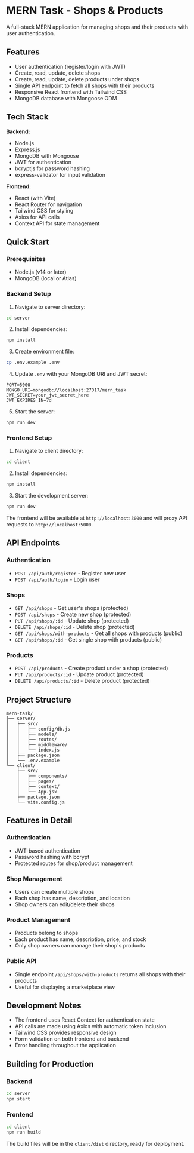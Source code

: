 # MERN Task - Shops & Products

A full-stack MERN application for managing shops and their products with user authentication.

## Features

- User authentication (register/login with JWT)
- Create, read, update, delete shops
- Create, read, update, delete products under shops
- Single API endpoint to fetch all shops with their products
- Responsive React frontend with Tailwind CSS
- MongoDB database with Mongoose ODM

## Tech Stack

**Backend:**
- Node.js
- Express.js
- MongoDB with Mongoose
- JWT for authentication
- bcryptjs for password hashing
- express-validator for input validation

**Frontend:**
- React (with Vite)
- React Router for navigation
- Tailwind CSS for styling
- Axios for API calls
- Context API for state management

## Quick Start

### Prerequisites
- Node.js (v14 or later)
- MongoDB (local or Atlas)

### Backend Setup

1. Navigate to server directory:
```bash
cd server
```

2. Install dependencies:
```bash
npm install
```

3. Create environment file:
```bash
cp .env.example .env
```

4. Update `.env` with your MongoDB URI and JWT secret:
```
PORT=5000
MONGO_URI=mongodb://localhost:27017/mern_task
JWT_SECRET=your_jwt_secret_here
JWT_EXPIRES_IN=7d
```

5. Start the server:
```bash
npm run dev
```

### Frontend Setup

1. Navigate to client directory:
```bash
cd client
```

2. Install dependencies:
```bash
npm install
```

3. Start the development server:
```bash
npm run dev
```

The frontend will be available at `http://localhost:3000` and will proxy API requests to `http://localhost:5000`.

## API Endpoints

### Authentication
- `POST /api/auth/register` - Register new user
- `POST /api/auth/login` - Login user

### Shops
- `GET /api/shops` - Get user's shops (protected)
- `POST /api/shops` - Create new shop (protected)
- `PUT /api/shops/:id` - Update shop (protected)
- `DELETE /api/shops/:id` - Delete shop (protected)
- `GET /api/shops/with-products` - Get all shops with products (public)
- `GET /api/shops/:id` - Get single shop with products (public)

### Products
- `POST /api/products` - Create product under a shop (protected)
- `PUT /api/products/:id` - Update product (protected)
- `DELETE /api/products/:id` - Delete product (protected)

## Project Structure

```
mern-task/
├── server/
│   ├── src/
│   │   ├── config/db.js
│   │   ├── models/
│   │   ├── routes/
│   │   ├── middleware/
│   │   └── index.js
│   ├── package.json
│   └── .env.example
└── client/
    ├── src/
    │   ├── components/
    │   ├── pages/
    │   ├── context/
    │   └── App.jsx
    ├── package.json
    └── vite.config.js
```

## Features in Detail

### Authentication
- JWT-based authentication
- Password hashing with bcrypt
- Protected routes for shop/product management

### Shop Management
- Users can create multiple shops
- Each shop has name, description, and location
- Shop owners can edit/delete their shops

### Product Management
- Products belong to shops
- Each product has name, description, price, and stock
- Only shop owners can manage their shop's products

### Public API
- Single endpoint `/api/shops/with-products` returns all shops with their products
- Useful for displaying a marketplace view

## Development Notes

- The frontend uses React Context for authentication state
- API calls are made using Axios with automatic token inclusion
- Tailwind CSS provides responsive design
- Form validation on both frontend and backend
- Error handling throughout the application

## Building for Production

### Backend
```bash
cd server
npm start
```

### Frontend
```bash
cd client
npm run build
```

The build files will be in the `client/dist` directory, ready for deployment.



